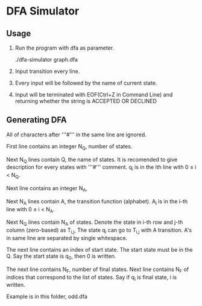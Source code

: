 # DFA Simulator

## Usage

1. Run the program with dfa as parameter.

    ./dfa-simulator graph.dfa

2. Input transition every line.
3. Every input will be followed by the name of current state.
4. Input will be terminated with EOF(Ctrl+Z in Command Line) and returning whether the string is ACCEPTED OR DECLINED


## Generating DFA

All of characters after '''#''' in the same line are ignored.

First line contains an integer N<sub>Q</sub>, number of states.

Next N<sub>Q</sub> lines contain Q, the name of states.
It is recomended to give description for every states with '''#''' comment.
q<sub>i</sub> is in the ith line with 0 &le; i &lt; N<sub>Q</sub>.

Next line contains an integer N<sub>A</sub>,

Next N<sub>A</sub> lines contain A, the transition function (alphabet).
A<sub>i</sub> is in the i-th line with 0 &le; i &lt; N<sub>A</sub>.

Next N<sub>Q</sub> lines contain N<sub>A</sub> of states.
Denote the state in i-th row and j-th column (zero-based) as T<sub>i,j</sub>,
The state q<sub>i</sub> can go to T<sub>i,j</sub> with A<j> transition.
A's in same line are separated by single whitespace.

The next line contains an index of start state.
The start state must be in the Q.
Say the start state is q<sub>0</sub>, then 0 is written.

The next line contains N<sub>F</sub>, number of final states.
Next line contains N<sub>F</sub> of indices that correspond to the list of states.
Say if q<sub>i</sub> is final state, i is written.

Example is in this folder, odd.dfa